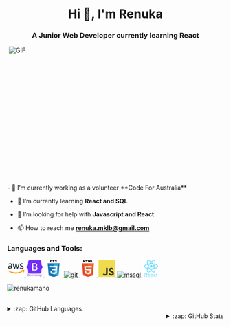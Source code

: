 
<h1 align="center">Hi 👋, I'm Renuka</h1>
<h3 align="center">A Junior Web Developer currently learning React</h3>

 <img align="right" alt="GIF" src="https://user-images.githubusercontent.com/44516907/109629896-6f733a00-7b98-11eb-9efc-2b0bf8abac9a.gif" width="500" height="320" />
- 🔭 I’m currently working as a volunteer **Code For Australia**

- 🌱 I’m currently learning **React and SQL**

- 🤝 I’m looking for help with **Javascript and React**

- 📫 How to reach me **renuka.mklb@gmail.com**


<h3 align="left">Languages and Tools:</h3>
<p align="left"> <a href="https://aws.amazon.com" target="_blank"> <img src="https://raw.githubusercontent.com/devicons/devicon/master/icons/amazonwebservices/amazonwebservices-original-wordmark.svg" alt="aws" width="40" height="40"/> </a> <a href="https://getbootstrap.com" target="_blank"> <img src="https://raw.githubusercontent.com/devicons/devicon/master/icons/bootstrap/bootstrap-plain-wordmark.svg" alt="bootstrap" width="40" height="40"/> </a> <a href="https://www.w3schools.com/css/" target="_blank"> <img src="https://raw.githubusercontent.com/devicons/devicon/master/icons/css3/css3-original-wordmark.svg" alt="css3" width="40" height="40"/> </a> <a href="https://git-scm.com/" target="_blank"> <img src="https://www.vectorlogo.zone/logos/git-scm/git-scm-icon.svg" alt="git" width="40" height="40"/> </a> <a href="https://www.w3.org/html/" target="_blank"> <img src="https://raw.githubusercontent.com/devicons/devicon/master/icons/html5/html5-original-wordmark.svg" alt="html5" width="40" height="40"/> </a> <a href="https://developer.mozilla.org/en-US/docs/Web/JavaScript" target="_blank"> <img src="https://raw.githubusercontent.com/devicons/devicon/master/icons/javascript/javascript-original.svg" alt="javascript" width="40" height="40"/> </a> <a href="https://www.microsoft.com/en-us/sql-server" target="_blank"> <img src="https://cdn.worldvectorlogo.com/logos/microsoft-sql-server.svg" alt="mssql" width="40" height="40"/> </a> <a href="https://reactjs.org/" target="_blank"> <img src="https://raw.githubusercontent.com/devicons/devicon/master/icons/react/react-original-wordmark.svg" alt="react" width="40" height="40"/> </a> </p>

<p align="left"> <img src="https://komarev.com/ghpvc/?username=renukamano&label=Profile%20views&color=0e75b6&style=flat" alt="renukamano" /> </p>
<br>




<details>
  <summary>:zap: GitHub Languages</summary>

  <img align="left" src="https://github-readme-stats.vercel.app/api/top-langs?username=renukamano&show_icons=true&locale=en&layout=compact" alt="renukamano" />

</details>
<details align="right">
 <summary>:zap: GitHub Stats</summary>
 <img align="right" src="https://github-readme-stats.vercel.app/api?username=renukamano&show_icons=true&locale=en" alt="renukamano" />
 </details>
 

